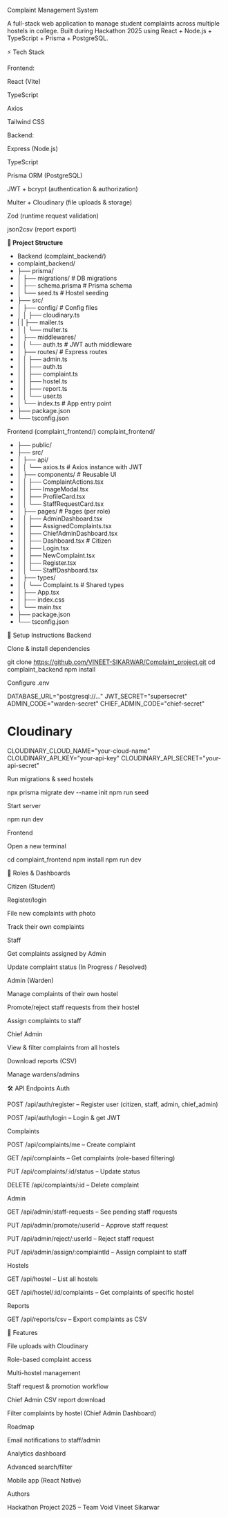  Complaint Management System

A full-stack web application to manage student complaints across multiple hostels in college.
Built during Hackathon 2025  using React + Node.js + TypeScript + Prisma + PostgreSQL.

⚡ Tech Stack

Frontend:

React (Vite)

TypeScript

Axios

Tailwind CSS

Backend:

Express (Node.js)

TypeScript

Prisma ORM (PostgreSQL)

JWT + bcrypt (authentication & authorization)

Multer + Cloudinary (file uploads & storage)

Zod (runtime request validation)

json2csv (report export)

**📂 Project Structure**
- Backend (complaint_backend/)
- complaint_backend/
- ├── prisma/
- │   ├── migrations/           # DB migrations
- │   ├── schema.prisma         # Prisma schema
- │   └── seed.ts               # Hostel seeding
- ├── src/
- │   ├── config/               # Config files
- │   │   ├── cloudinary.ts
- |   |   ├── mailer.ts
- │   │   └── multer.ts
- │    ├── middlewares/
- │   │   └── auth.ts           # JWT auth middleware
- │   ├── routes/               # Express routes
- │   │   ├── admin.ts
- │   │   ├── auth.ts
- │   │   ├── complaint.ts
- │   │   ├── hostel.ts
- │   │   ├── report.ts
- │   │   └── user.ts
- │   └── index.ts              # App entry point
- ├── package.json
- └── tsconfig.json

Frontend (complaint_frontend/)
complaint_frontend/
- ├── public/
- ├── src/
- │   ├── api/
- │   │   └── axios.ts          # Axios instance with JWT
- │   ├── components/           # Reusable UI
- │   │   ├── ComplaintActions.tsx
- │   │   ├── ImageModal.tsx
- │   │   ├── ProfileCard.tsx
- │   │   └── StaffRequestCard.tsx
- │   ├── pages/                # Pages (per role)
- │   │   ├── AdminDashboard.tsx
- │   │   ├── AssignedComplaints.tsx
- │   │   ├── ChiefAdminDashboard.tsx
- │   │   ├── Dashboard.tsx     # Citizen
- │   │   ├── Login.tsx
- │   │   ├── NewComplaint.tsx
- │   │   ├── Register.tsx
- │   │   └── StaffDashboard.tsx
- │   ├── types/
- │   │   └── Complaint.ts      # Shared types
- │   ├── App.tsx
- │   ├── index.css
- │   └── main.tsx
- ├── package.json
- └── tsconfig.json

🔧 Setup Instructions
Backend

Clone & install dependencies

git clone https://github.com/VINEET-SIKARWAR/Complaint_project.git
cd complaint_backend
npm install


Configure .env

DATABASE_URL="postgresql://..."
JWT_SECRET="supersecret"
ADMIN_CODE="warden-secret"
CHIEF_ADMIN_CODE="chief-secret"

# Cloudinary
CLOUDINARY_CLOUD_NAME="your-cloud-name"
CLOUDINARY_API_KEY="your-api-key"
CLOUDINARY_API_SECRET="your-api-secret"


Run migrations & seed hostels

npx prisma migrate dev --name init
npm run seed


Start server

npm run dev

Frontend

Open a new terminal

cd complaint_frontend
npm install
npm run dev

👤 Roles & Dashboards

Citizen (Student)

Register/login

File new complaints with photo

Track their own complaints

Staff

Get complaints assigned by Admin

Update complaint status (In Progress / Resolved)

Admin (Warden)

Manage complaints of their own hostel

Promote/reject staff requests from their hostel

Assign complaints to staff

Chief Admin

View & filter complaints from all hostels

Download reports (CSV)

Manage wardens/admins

🛠 API Endpoints
Auth

POST /api/auth/register – Register user (citizen, staff, admin, chief_admin)

POST /api/auth/login – Login & get JWT

Complaints

POST /api/complaints/me – Create complaint

GET /api/complaints – Get complaints (role-based filtering)

PUT /api/complaints/:id/status – Update status

DELETE /api/complaints/:id – Delete complaint

Admin

GET /api/admin/staff-requests – See pending staff requests

PUT /api/admin/promote/:userId – Approve staff request

PUT /api/admin/reject/:userId – Reject staff request

PUT /api/admin/assign/:complaintId – Assign complaint to staff

Hostels

GET /api/hostel – List all hostels

GET /api/hostel/:id/complaints – Get complaints of specific hostel

Reports

GET /api/reports/csv – Export complaints as CSV

📸 Features

File uploads with Cloudinary

Role-based complaint access

Multi-hostel management

Staff request & promotion workflow

Chief Admin CSV report download

Filter complaints by hostel (Chief Admin Dashboard)

Roadmap

Email notifications to staff/admin

Analytics dashboard

Advanced search/filter

Mobile app (React Native)

Authors

Hackathon Project 2025 – Team Void
Vineet Sikarwar
